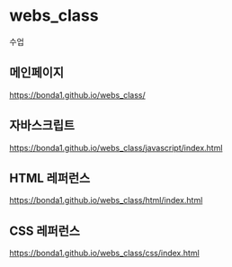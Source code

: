 # webs_class
수업
## 메인페이지
https://bonda1.github.io/webs_class/

## 자바스크립트
https://bonda1.github.io/webs_class/javascript/index.html

## HTML 레퍼런스
https://bonda1.github.io/webs_class/html/index.html

## CSS 레퍼런스
https://bonda1.github.io/webs_class/css/index.html

